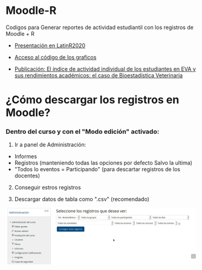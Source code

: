 # Moodle-R

Codigos para Generar reportes de actividad estudiantil con los registros de Moodle + R

* [Presentación en LatinR2020](https://www.youtube.com/watch?v=NuwV6MOvCBY&list=PL9-E3cL2KgKlkjEb7wFN_lAeO72sLFY3D&index=3)

* [Acceso al código de los graficos](https://github.com/NAlcan/Moodle---R/blob/main/RegistrosDiariosMoodle.R)

* [Publicación: El índice de actividad individual de los estudiantes en EVA y sus rendimientos académicos: el caso de Bioestadística Veterinaria](https://ojs.intercambios.cse.udelar.edu.uy/index.php/ic/article/view/259)

# ¿Cómo descargar los registros en Moodle?

### Dentro del curso y con el "Modo edición" activado:

1. Ir a panel de Administración:
 + Informes
  + Registros (manteniendo todas las opciones por defecto Salvo la ultima)
   + "Todos lo eventos  = Participando" (para descartar registros de los docentes)

2. Conseguir estros registros

3. Descargar datos de tabla como  ".csv" (recomendado)

![](Figuras/PeekMoodle.gif)



